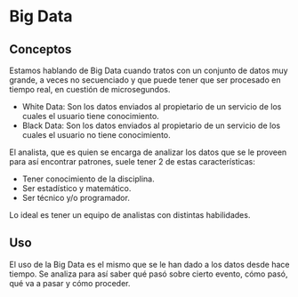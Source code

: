 # Big Data

## Conceptos
Estamos hablando de Big Data cuando tratos con un conjunto de datos muy grande, a veces no secuenciado y que puede tener que ser procesado en tiempo real, en cuestión de microsegundos.

* White Data: Son los datos enviados al propietario de un servicio de los cuales el usuario tiene conocimiento.
* Black Data: Son los datos enviados al propietario de un servicio de los cuales el usuario no tiene conocimiento.

El analista, que es quien se encarga de analizar los datos que se le proveen para así encontrar patrones, suele tener 2 de estas características:
* Tener conocimiento de la disciplina.
* Ser estadístico y matemático.
* Ser técnico y/o programador.

Lo ideal es tener un equipo de analistas con distintas habilidades.

## Uso
El uso de la Big Data es el mismo que se le han dado a los datos desde hace tiempo. Se analiza para así saber qué pasó sobre cierto evento, cómo pasó, qué va a pasar y cómo proceder.
